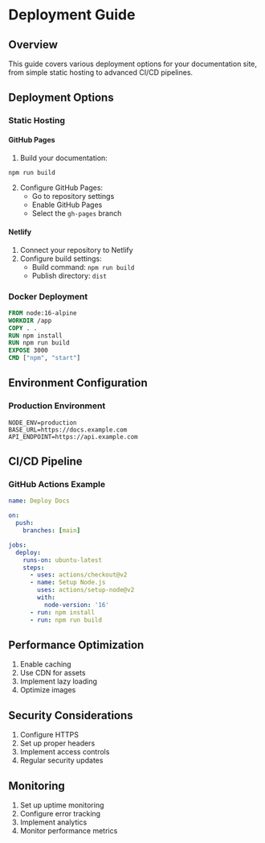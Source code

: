 # Deployment Guide

## Overview

This guide covers various deployment options for your documentation site, from simple static hosting to advanced CI/CD pipelines.

## Deployment Options

### Static Hosting

#### GitHub Pages

1. Build your documentation:
```bash
npm run build
```

2. Configure GitHub Pages:
   - Go to repository settings
   - Enable GitHub Pages
   - Select the `gh-pages` branch

#### Netlify

1. Connect your repository to Netlify
2. Configure build settings:
   - Build command: `npm run build`
   - Publish directory: `dist`

### Docker Deployment

```dockerfile
FROM node:16-alpine
WORKDIR /app
COPY . .
RUN npm install
RUN npm run build
EXPOSE 3000
CMD ["npm", "start"]
```

## Environment Configuration

### Production Environment

```env
NODE_ENV=production
BASE_URL=https://docs.example.com
API_ENDPOINT=https://api.example.com
```

## CI/CD Pipeline

### GitHub Actions Example

```yaml
name: Deploy Docs

on:
  push:
    branches: [main]

jobs:
  deploy:
    runs-on: ubuntu-latest
    steps:
      - uses: actions/checkout@v2
      - name: Setup Node.js
        uses: actions/setup-node@v2
        with:
          node-version: '16'
      - run: npm install
      - run: npm run build
```

## Performance Optimization

1. Enable caching
2. Use CDN for assets
3. Implement lazy loading
4. Optimize images

## Security Considerations

1. Configure HTTPS
2. Set up proper headers
3. Implement access controls
4. Regular security updates

## Monitoring

1. Set up uptime monitoring
2. Configure error tracking
3. Implement analytics
4. Monitor performance metrics